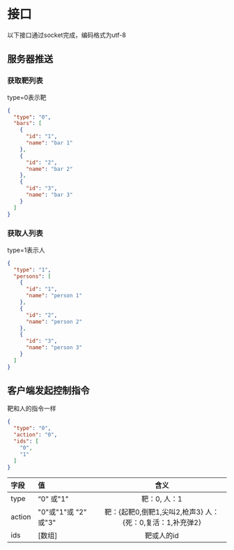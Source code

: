 # 接口

以下接口通过socket完成，编码格式为utf-8

## 服务器推送

### 获取靶列表

type=0表示靶
```json {.line-numbers}
{
  "type": "0",
  "bars": [
    {
      "id": "1",
      "name": "bar 1"
    },
    {
      "id": "2",
      "name": "bar 2"
    },
    {
      "id": "3",
      "name": "bar 3"
    }
  ]
}

```
### 获取人列表

type=1表示人
```json {.line-numbers}
{
  "type": "1",
  "persons": [
    {
      "id": "1",
      "name": "person 1"
    },
    {
      "id": "2",
      "name": "person 2"
    },
    {
      "id": "3",
      "name": "person 3"
    }
  ]
}

```

## 客户端发起控制指令

靶和人的指令一样

```json {.line-numbers}
{
  "type": "0",
  "action": "0",
  "ids": [
    "0",
    "1"
  ]
}


```

| 字段 | 值 | 含义 |
| :-----| :---- | :----: |
| type | “0" 或"1" | 靶：0,  人：1 |
| action | "0"或"1"或 "2" 或"3" | 靶：{起靶0,倒靶1,尖叫2,枪声3}  人：{死：0,复活：1,补充弹2} |
| ids| [数组] | 靶或人的id |


